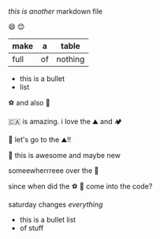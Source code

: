 _this is another_ markdown file

:smile: :blush:

| make | a | table |
|---|---|---|
|full |of |nothing |

* this is a bullet
* list

⚽ and also 🧦

🇨🇦 is amazing. i love the ⛰️ and 🏕️

🥾 let's go to the ⛰️!! 

🤙 this is awesome and maybe new

someewherrreee over the 🌈

since when did the ⚽ 🎈 come into the code?

saturday changes _everything_

* this is a bullet list
* of stuff
